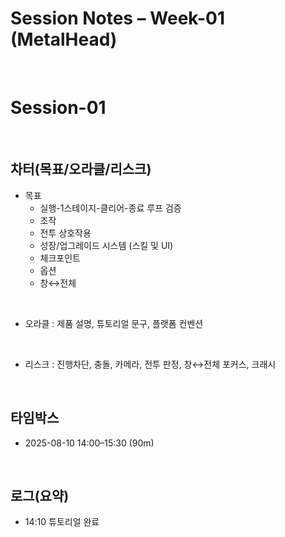 # Session Notes – Week-01 (MetalHead)

<br>

# Session-01

<br>

## 차터(목표/오라클/리스크)
- 목표
  - 실행-1스테이지-클리어-종료 루프 검증
  - 조작
  - 전투 상호작용
  - 성장/업그레이드 시스템 (스킬 및 UI)
  - 체크포인트
  - 옵션
  - 창↔전체

<br>

- 오라클 : 제품 설명, 튜토리얼 문구, 플랫폼 컨벤션

<br>

- 리스크 : 진행차단, 충돌, 카메라, 전투 판정, 창↔전체 포커스, 크래시


<br>

## 타임박스
- 2025-08-10 14:00–15:30 (90m)

<br>

## 로그(요약)
- 14:10 튜토리얼 완료

